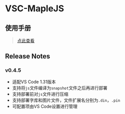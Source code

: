 # VSC-MapleJS

## 使用手册

> [点此查看](./使用手册.md)

## Release Notes

### v0.4.5

- 适配VS Code 1.31版本
- 支持将`js`文件编译为`snapshot`文件之后再进行部署
- 支持部署前对`js`文件进行压缩
- 支持部署字库和图片文件，文件扩展名分别为`.din`，`.pin`
- 可配置项由VS Code设置进行管理
